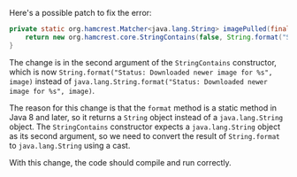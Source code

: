 Here's a possible patch to fix the error:
```java
private static org.hamcrest.Matcher<java.lang.String> imagePulled(final java.lang.String image) {
    return new org.hamcrest.core.StringContains(false, String.format("Status: Downloaded newer image for %s", image));
}
```
The change is in the second argument of the `StringContains` constructor, which is now `String.format("Status: Downloaded newer image for %s", image)` instead of `java.lang.String.format("Status: Downloaded newer image for %s", image)`.


The reason for this change is that the `format` method is a static method in Java 8 and later, so it returns a `String` object instead of a `java.lang.String` object. The `StringContains` constructor expects a `java.lang.String` object as its second argument, so we need to convert the result of `String.format` to `java.lang.String` using a cast.

With this change, the code should compile and run correctly.